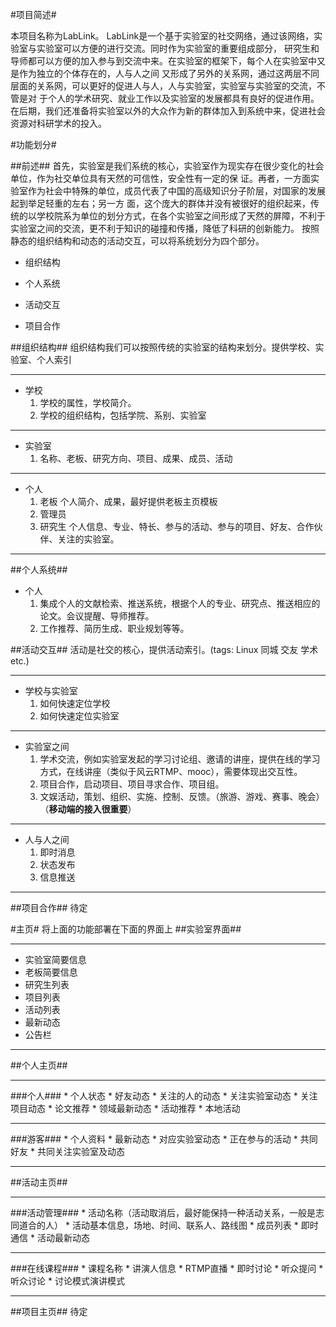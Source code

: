 #项目简述#

   本项目名称为LabLink。
   LabLink是一个基于实验室的社交网络，通过该网络，实验室与实验室可以方便的进行交流。同时作为实验室的重要组成部分，
   研究生和导师都可以方便的加入参与到交流中来。在实验室的框架下，每个人在实验室中又是作为独立的个体存在的，人与人之间
又形成了另外的关系网，通过这两层不同层面的关系网，可以更好的促进人与人，人与实验室，实验室与实验室的交流，不管是对
于个人的学术研究、就业工作以及实验室的发展都具有良好的促进作用。
   在后期，我们还准备将实验室以外的大众作为新的群体加入到系统中来，促进社会资源对科研学术的投入。


#功能划分#
	
##前述##
  首先，实验室是我们系统的核心，实验室作为现实存在很少变化的社会单位，作为社交单位具有天然的可信性，安全性有一定的保
证。再者，一方面实验室作为社会中特殊的单位，成员代表了中国的高级知识分子阶层，对国家的发展起到举足轻重的左右；另一方
面，这个庞大的群体并没有被很好的组织起来，传统的以学校院系为单位的划分方式，在各个实验室之间形成了天然的屏障，不利于
实验室之间的交流，更不利于知识的碰撞和传播，降低了科研的创新能力。
  按照静态的组织结构和动态的活动交互，可以将系统划分为四个部分。

  + 组织结构
 
  + 个人系统

  + 活动交互

  + 项目合作

##组织结构##
  组织结构我们可以按照传统的实验室的结构来划分。提供学校、实验室、个人索引
***   
  + 学校
      1. 学校的属性，学校简介。
      2. 学校的组织结构，包括学院、系别、实验室
***
  + 实验室
      1. 名称、老板、研究方向、项目、成果、成员、活动
***
  + 个人
      1. 老板 个人简介、成果，最好提供老板主页模板
      2. 管理员
      3. 研究生 个人信息、专业、特长、参与的活动、参与的项目、好友、合作伙伴、关注的实验室。
***

##个人系统##
  + 个人
      1. 集成个人的文献检索、推送系统，根据个人的专业、研究点、推送相应的论文。会议提醒、导师推荐。
      2. 工作推荐、简历生成、职业规划等等。

##活动交互##
  活动是社交的核心，提供活动索引。(tags: Linux 同城 交友 学术 etc.)
***
  + 学校与实验室
    1. 如何快速定位学校
    2. 如何快速定位实验室
*** 
  + 实验室之间
    1. 学术交流，例如实验室发起的学习讨论组、邀请的讲座，提供在线的学习方式，在线讲座（类似于风云RTMP、mooc），需要体现出交互性。
    2. 项目合作，启动项目、项目寻求合作、项目组。
    3. 文娱活动，策划、组织、实施、控制、反馈。（旅游、游戏、赛事、晚会）（__移动端的接入很重要__）
***
  + 人与人之间
    1. 即时消息
    2. 状态发布
    3. 信息推送
***
##项目合作##
待定


#主页#
  将上面的功能部署在下面的界面上
##实验室界面##
***
  * 实验室简要信息
  * 老板简要信息
  * 研究生列表
  * 项目列表
  * 活动列表
  * 最新动态
  * 公告栏
***  
  

##个人主页##
***
###个人###
     * 个人状态
     * 好友动态
     * 关注的人的动态
     * 关注实验室动态
     * 关注项目动态
     * 论文推荐
     * 领域最新动态
     * 活动推荐
     * 本地活动
***
###游客###
     * 个人资料
     * 最新动态
     * 对应实验室动态
     * 正在参与的活动
     * 共同好友
     * 共同关注实验室及动态
***
##活动主页##
***
###活动管理###
     * 活动名称（活动取消后，最好能保持一种活动关系，一般是志同道合的人）
     * 活动基本信息，场地、时间、联系人、路线图
     * 成员列表
     * 即时通信
     * 活动最新动态
***
###在线课程###
     * 课程名称
     * 讲演人信息
     * RTMP直播
     * 即时讨论
     * 听众提问
     * 听众讨论
     * 讨论模式演讲模式
***

##项目主页##
待定
